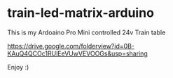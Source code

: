 # train-led-matrix-arduino
This is my Ardoaino Pro Mini controlled 24v Train table

https://drive.google.com/folderview?id=0B-KAuQ4QCOc1RUlEeVUwVEVOOGs&usp=sharing


Enjoy :)
